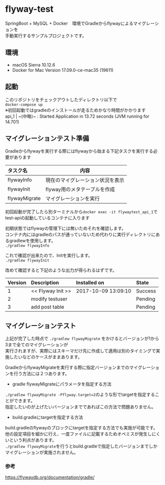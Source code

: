 # flyway-test

SpringBoot + MySQL + Docker　環境でGradleからflywayによるマイグレーションを  
手動実行するサンプルプロジェクトです。    

## 環境

+ macOS Sierra 10.12.6  
+ Docker for Mac Version 17.09.0-ce-mac35 (19611)  

## 起動  
このリポジトリをチェックアウトしたディレクトリ以下で  
`docker-compose up`  
※初回起動ではgradleのインストールが走るためかなり時間がかかります  
api_1 | ~(中略)~ : Started Application in 13.72 seconds (JVM running for 14.701)  

## マイグレーションテスト準備  
Gradleからflywayを実行する際にはflywayから始まる下記タスクを実行する必要があります  

| タスク名 | 内容 |
|:---|----|
| flywayInfo | 現在のマイグレーション状況を表示 |
| flywayInit | flyway用のメタテーブルを作成 |
| flywayMigrate | マイグレーションを実行 |

初回起動が完了したら別ターミナルから`docker exec -it flywaytest_api_1`で  
test-apiの起動しているコンテナに入ります  

初期状態ではflywayの管理下には無いためそれを確認します。  
コンテナ内にはgradleのパスが通っていないため代わりに実行ディレクトリにあるgradlewを使用します。  
`./gradlew flywayInfo`  

これで確認が出来たので、Initを実行します。  
`./gradlew flywayInit`  

改めて確認すると下記のような出力が得られるはずです。  

| Version        | Description                | Installed on        | State   |
|:---------------|:---------------------------|:--------------------|:--------|
| 1              | << Flyway Init >>          | 2017-10-09 13:09:10 | Success |
| 2              | modify testuser            |                     | Pending |
| 3              | add post table             |                     | Pending |

## マイグレーションテスト  
上記が完了した時点で `./gradlew flywayMigrate` をかけるとバージョンが1から3まで全てのマイグレーションが  
実行されますが、実際にはスキーマだけ先に作成して適用は別のタイミングで実施したいなどのケースがままあります。  

GradleからflywayMigrateを実行する際に指定バージョンまでのマイグレーションを行う方法には２つあります。  

+ gradle flywayMigrateにパラメータを指定する方法  

`./gradlew flywayMigrate -Pflyway.target=2`のような形でtargetを指定することができます。  
指定したいのが上げたいバージョンまでであればこの方法で問題ありません。

+ build.gradleにtargetを指定する方法  

build.gradleのflywayのブロックにtargetを指定する方法でも実施が可能です。  
他の設定項目を細かに行え、一度ファイルに記載するためオペミスが発生しにくいという利点があります。  
`./gradlew flywayMigrate`を行うとbuild.gradleで指定したバージョンまでしかマイグレーションが実施されません。  

### 参考
https://flywaydb.org/documentation/gradle/



